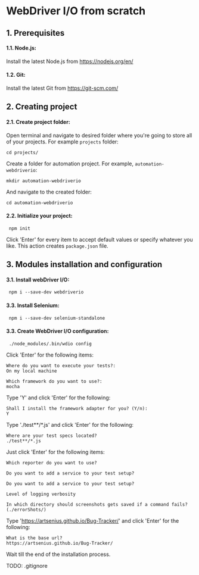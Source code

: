 # WebDriver I/O from scratch
## 1. Prerequisites
#### 1.1. Node.js:
Install the latest Node.js from
https://nodejs.org/en/
#### 1.2. Git:
Install the latest Git from 
https://git-scm.com/

## 2. Creating project
#### 2.1. Create project folder:
Open terminal and navigate to desired folder where you're going to store all of your projects. For example `projects` folder:
````
cd projects/
````
Create a folder for automation project. For example, `automation-webdriverio`:
````
mkdir automation-webdriverio
````
And navigate to the created folder:
````
cd automation-webdriverio
````
#### 2.2. Initialize your project:
````
 npm init
````
Click 'Enter' for every item to accept default values or specify whatever you like.
This action creates `package.json` file.

## 3. Modules installation and configuration
#### 3.1. Install webDriver I/O:
````
 npm i --save-dev webdriverio
````
#### 3.3. Install Selenium:
````
 npm i --save-dev selenium-standalone
````
#### 3.3. Create WebDriver I/O configuration:
````
 ./node_modules/.bin/wdio config
````
Click 'Enter' for the following items:
````
Where do you want to execute your tests?:
On my local machine
````
````
Which framework do you want to use?:
mocha 
````
Type 'Y' and click 'Enter' for the following:
````
Shall I install the framework adapter for you? (Y/n):
Y
````
Type './test**/*.js' and click 'Enter' for the following:
````
Where are your test specs located?
./test**/*.js
````
Just click 'Enter' for the following items:
````
Which reporter do you want to use?
````
````
Do you want to add a service to your test setup?
````
````
Do you want to add a service to your test setup?
````
````
Level of logging verbosity
````
````
In which directory should screenshots gets saved if a command fails? (./errorShots/)
````
Type 'https://artsenius.github.io/Bug-Tracker/' and click 'Enter' for the following:
````
What is the base url?
https://artsenius.github.io/Bug-Tracker/
````
Wait till the end of the installation process.



TODO:
.gitignore